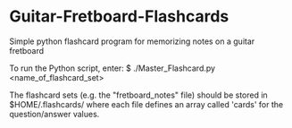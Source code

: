 # Guitar-Fretboard-Flashcards
Simple python flashcard program for memorizing notes on a guitar fretboard

To run the Python script, enter:
$ ./Master_Flashcard.py <name_of_flashcard_set>

The flashcard sets (e.g. the "fretboard_notes" file) should be stored in $HOME/.flashcards/
where each file defines an array called 'cards' for the question/answer values.
